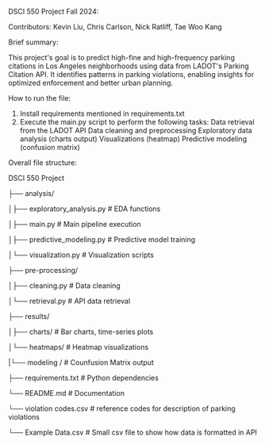 DSCI 550 Project Fall 2024:

Contributors:
Kevin Liu, Chris Carlson, Nick Ratliff, Tae Woo Kang

Brief summary:

This project's goal is to predict high-fine and high-frequency parking citations in Los Angeles neighborhoods using data from LADOT's Parking Citation API. 
It identifies patterns in parking violations, enabling insights for optimized enforcement and better urban planning.

How to run the file:

1. Install requirements mentioned in requirements.txt
2. Execute the main.py script to perform the following tasks:
    Data retrieval from the LADOT API
    Data cleaning and preprocessing
    Exploratory data analysis (charts output)
    Visualizations (heatmap)
    Predictive modeling (confusion matrix)

Overall file structure:

DSCI 550 Project

├── analysis/

│├── exploratory_analysis.py  # EDA functions

│├── main.py                  # Main pipeline execution

│├── predictive_modeling.py   # Predictive model training

│└── visualization.py         # Visualization scripts

├── pre-processing/

│├── cleaning.py              # Data cleaning

│└── retrieval.py             # API data retrieval

├── results/

│├── charts/                  # Bar charts, time-series plots

│└── heatmaps/                # Heatmap visualizations

|└── modeling /               # Counfusion Matrix output

├── requirements.txt             # Python dependencies

└── README.md                    # Documentation

└── violation codes.csv          # reference codes for description of parking violations

└── Example Data.csv             # Small csv file to show how data is formatted in API

